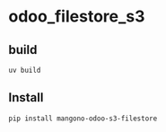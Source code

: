 # odoo_filestore_s3

## build

```shell
uv build
```

## Install

```shell
pip install mangono-odoo-s3-filestore
```

